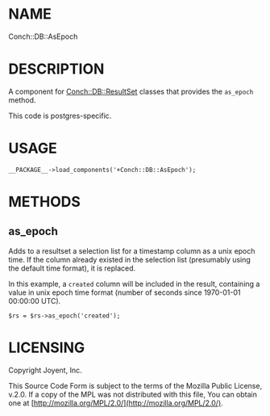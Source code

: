 # NAME

Conch::DB::AsEpoch

# DESCRIPTION

A component for [Conch::DB::ResultSet](/conch/modules/Conch::DB::ResultSet) classes that provides the `as_epoch` method.

This code is postgres-specific.

# USAGE

```
__PACKAGE__->load_components('+Conch::DB::AsEpoch');
```

# METHODS

## as\_epoch

Adds to a resultset a selection list for a timestamp column as a unix epoch time.
If the column already existed in the selection list (presumably using the default time format),
it is replaced.

In this example, a `created` column will be included in the result, containing a value in unix
epoch time format (number of seconds since 1970-01-01 00:00:00 UTC).

```
$rs = $rs->as_epoch('created');
```

# LICENSING

Copyright Joyent, Inc.

This Source Code Form is subject to the terms of the Mozilla Public License,
v.2.0. If a copy of the MPL was not distributed with this file, You can obtain
one at [http://mozilla.org/MPL/2.0/](http://mozilla.org/MPL/2.0/).
